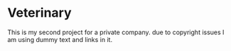 # Veterinary
This is my second project for a private company. due to copyright issues I am using dummy text and links in it.
